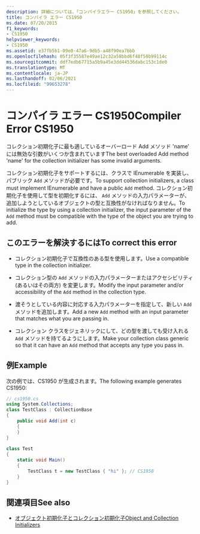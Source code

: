 ```yaml
---
description: 詳細については、「コンパイラエラー CS1950」を参照してください。
title: コンパイラ エラー CS1950
ms.date: 07/20/2015
f1_keywords:
- CS1950
helpviewer_keywords:
- CS1950
ms.assetid: e37fb5b1-09e0-47a6-9db5-a48f90ea7bbb
ms.openlocfilehash: 05f3f35587e49ae12c32a58bbd6f48f50b99114c
ms.sourcegitcommit: ddf7edb67715a5b9a45e3dd44536dabc153c1de0
ms.translationtype: MT
ms.contentlocale: ja-JP
ms.lasthandoff: 02/06/2021
ms.locfileid: "99653278"
---
```

# <a name="compiler-error-cs1950"></a><span data-ttu-id="11305-103">コンパイラ エラー CS1950</span><span class="sxs-lookup"><span data-stu-id="11305-103">Compiler Error CS1950</span></span>

<span data-ttu-id="11305-104">コレクション初期化子に最も適しているオーバーロード Add メソッド 'name' には無効な引数がいくつか含まれています</span><span class="sxs-lookup"><span data-stu-id="11305-104">The best overloaded Add method 'name' for the collection initializer has some invalid arguments.</span></span>  
  
 <span data-ttu-id="11305-105">コレクション初期化子をサポートするには、クラスで IEnumerable を実装し、パブリック `Add` メソッドが必要です。</span><span class="sxs-lookup"><span data-stu-id="11305-105">To support collection initializers, a class must implement IEnumerable and have a public `Add` method.</span></span> <span data-ttu-id="11305-106">コレクション初期化子を使用して型を初期化するには、 `Add` メソッドの入力パラメーターが、追加しようとしているオブジェクトの型と互換性がなければなりません。</span><span class="sxs-lookup"><span data-stu-id="11305-106">To initialize the type by using a collection initializer, the input parameter of the `Add` method must be compatible with the type of the object you are trying to add.</span></span>  
  
## <a name="to-correct-this-error"></a><span data-ttu-id="11305-107">このエラーを解決するには</span><span class="sxs-lookup"><span data-stu-id="11305-107">To correct this error</span></span>  
  
- <span data-ttu-id="11305-108">コレクション初期化子で互換性のある型を使用します。</span><span class="sxs-lookup"><span data-stu-id="11305-108">Use a compatible type in the collection initializer.</span></span>  
  
- <span data-ttu-id="11305-109">コレクション型の `Add` メソッドの入力パラメーターまたはアクセシビリティ (あるいはその両方) を変更します。</span><span class="sxs-lookup"><span data-stu-id="11305-109">Modify the input parameter and/or accessibility of the `Add` method in the collection type.</span></span>  
  
- <span data-ttu-id="11305-110">渡そうとしている内容に対応する入力パラメーターを指定して、新しい `Add` メソッドを追加します。</span><span class="sxs-lookup"><span data-stu-id="11305-110">Add a new `Add` method with an input parameter that matches what you are passing in.</span></span>  
  
- <span data-ttu-id="11305-111">コレクション クラスをジェネリックにして、どの型を渡しても受け入れる `Add` メソッドを持てるようにします。</span><span class="sxs-lookup"><span data-stu-id="11305-111">Make your collection class generic so that it can have an `Add` method that accepts any type you pass in.</span></span>  
  
## <a name="example"></a><span data-ttu-id="11305-112">例</span><span class="sxs-lookup"><span data-stu-id="11305-112">Example</span></span>  

 <span data-ttu-id="11305-113">次の例では、CS1950 が生成されます。</span><span class="sxs-lookup"><span data-stu-id="11305-113">The following example generates CS1950:</span></span>  
  
```csharp  
// cs1950.cs  
using System.Collections;  
class TestClass : CollectionBase  
{  
    public void Add(int c)  
    {  
    }  
}  
  
class Test  
{  
    static void Main()  
    {  
        TestClass t = new TestClass { "hi" }; // CS1950  
    }  
}  
```  
  
## <a name="see-also"></a><span data-ttu-id="11305-114">関連項目</span><span class="sxs-lookup"><span data-stu-id="11305-114">See also</span></span>

- [<span data-ttu-id="11305-115">オブジェクト初期化子とコレクション初期化子</span><span class="sxs-lookup"><span data-stu-id="11305-115">Object and Collection Initializers</span></span>](../programming-guide/classes-and-structs/object-and-collection-initializers.md)
